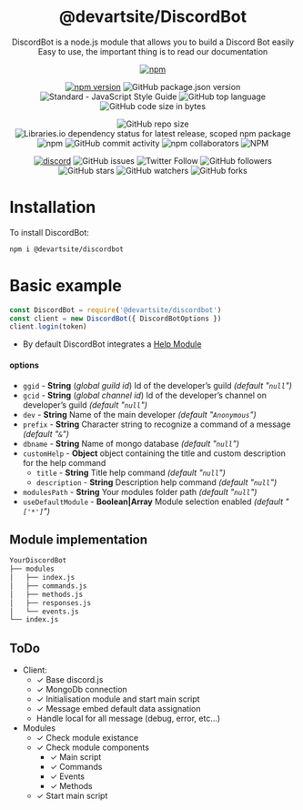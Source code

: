 <h1 align="center">
  @devartsite/DiscordBot
</h1>
<p align="center">
  DiscordBot is a node.js module that allows you to build a Discord Bot easily<br>
  Easy to use, the important thing is to read our documentation
<p>
<p align="center">
  <a href="https://nodei.co/npm/@devartsite/discordbot"><img src="https://nodei.co/npm/@devartsite/discordbot.png?mini=true" alt="npm"></a>
</p>
<p align="center">  
  <a href="https://www.npmjs.com/package/@devartsite/discordbot"><img src="https://img.shields.io/npm/v/@devartsite/discordbot.svg" alt="npm version"></a>
  <img alt="GitHub package.json version" src="https://img.shields.io/github/package-json/v/devartsite/discordbot">
  <img src="https://img.shields.io/badge/code_style-standard-brightgreen.svg" alt="Standard - JavaScript Style Guide">
  <img alt="GitHub top language" src="https://img.shields.io/github/languages/top/devartsite/discordbot">
  <img alt="GitHub code size in bytes" src="https://img.shields.io/github/languages/code-size/devartsite/discordbot">
</p>
<p align="center">
  <img alt="GitHub repo size" src="https://img.shields.io/github/repo-size/devartsite/discordbot">
  <img alt="Libraries.io dependency status for latest release, scoped npm package" src="https://img.shields.io/librariesio/release/npm/@devartsite/discordbot">
  <img alt="npm" src="https://img.shields.io/npm/dw/@devartsite/discordbot">
  <img alt="GitHub commit activity" src="https://img.shields.io/github/commit-activity/m/devartsite/discordbot?style=plastic">
  <img alt="npm collaborators" src="https://img.shields.io/npm/collaborators/@devartsite/discordbot">
  <img alt="NPM" src="https://img.shields.io/npm/l/@devartsite/discordbot">
</p>
<p align="center">
  <a href="https://discord.gg/gnx7ZAv"><img src="https://img.shields.io/discord/592890801575690259" alt="discord"></a>
  <img alt="GitHub issues" src="https://img.shields.io/github/issues/devartsite/discordbot">
  <img alt="Twitter Follow" src="https://img.shields.io/twitter/follow/devartsite?style=plastic">
  <img alt="GitHub followers" src="https://img.shields.io/github/followers/devartsite?style=plastic">
  <img alt="GitHub stars" src="https://img.shields.io/github/stars/devartsite/discordbot?style=plastic">
  <img alt="GitHub watchers" src="https://img.shields.io/github/watchers/devartsite/discordbot?style=plastic">
  <img alt="GitHub forks" src="https://img.shields.io/github/forks/devartsite/discordbot?style=plastic">
</p>

# Installation
To install DiscordBot:
``` sh
npm i @devartsite/discordbot
```

# Basic example
``` js
const DiscordBot = require('@devartsite/discordbot')
const client = new DiscordBot({ DiscordBotOptions })
client.login(token)
```
 - By default DiscordBot integrates a [Help Module](https://github.com/DevArtSite/DiscordBot/tree/master/modules/Help)

#### options

 - `ggid` - **String** (*global guild id*) Id of the developer’s guild *(default "``null``")*
 - `gcid` - **String** (*global channel id*) Id of the developer’s channel on developer’s guild *(default "``null``")*
 - `dev` - **String** Name of the main developer *(default "``Anonymous``")*
 - `prefix` - **String** Character string to recognize a command of a message *(default "``&``")*
 - `dbname` - **String** Name of mongo database *(default "``null``")*
 - `customHelp` - **Object** object containing the title and custom description for the help command
   - `title` - **String** Title help command *(default "``null``")*
   - `description` - **String** Description help command *(default "``null``")*
 - `modulesPath` - **String** Your modules folder path *(default "``null``")*
 - `useDefaultModule` - **Boolean|Array** Module selection enabled *(default "``['*']``")*

## Module implementation
```sh
YourDiscordBot
├── modules
│   ├── index.js
│   ├── commands.js
│   ├── methods.js
│   ├── responses.js
│   └── events.js
└── index.js
```

## ToDo
- Client:
  - ✓ Base discord.js
  - ✓ MongoDb connection
  - ✓ Initialisation module and start main script
  - ✓ Message embed default data assignation
  - Handle local for all message (debug, error, etc...)
- Modules
  - ✓ Check module existance
  - ✓ Check module components
    - ✓ Main script
    - ✓ Commands
    - ✓ Events
    - ✓ Methods
  - ✓ Start main script